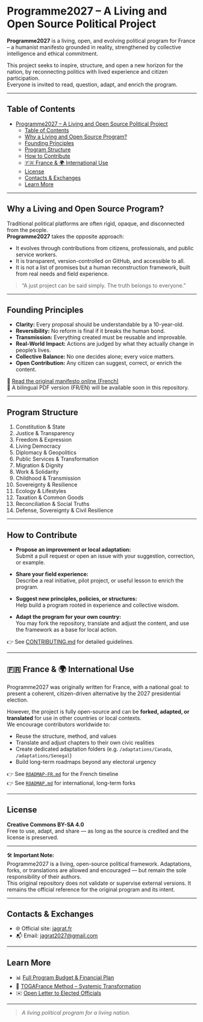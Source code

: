 # Programme2027 – A Living and Open Source Political Project

**Programme2027** is a living, open, and evolving political program for France – a humanist manifesto grounded in reality, strengthened by collective intelligence and ethical commitment.

This project seeks to inspire, structure, and open a new horizon for the nation, by reconnecting politics with lived experience and citizen participation.  
Everyone is invited to read, question, adapt, and enrich the program.

---

## Table of Contents

- [Programme2027 – A Living and Open Source Political Project](#programme2027--a-living-and-open-source-political-project)
  - [Table of Contents](#table-of-contents)
  - [Why a Living and Open Source Program?](#why-a-living-and-open-source-program)
  - [Founding Principles](#founding-principles)
  - [Program Structure](#program-structure)
  - [How to Contribute](#how-to-contribute)
  - [🇫🇷 France \& 🌍 International Use](#-france---international-use)
  - [License](#license)
  - [Contacts \& Exchanges](#contacts--exchanges)
  - [Learn More](#learn-more)

---

## Why a Living and Open Source Program?

Traditional political platforms are often rigid, opaque, and disconnected from the people.  
**Programme2027** takes the opposite approach:

- It evolves through contributions from citizens, professionals, and public service workers.
- It is transparent, version-controlled on GitHub, and accessible to all.
- It is not a list of promises but a human reconstruction framework, built from real needs and field experience.

> “A just project can be said simply. The truth belongs to everyone.”

---

## Founding Principles

- **Clarity:** Every proposal should be understandable by a 10-year-old.
- **Reversibility:** No reform is final if it breaks the human bond.
- **Transmission:** Everything created must be reusable and improvable.
- **Real-World Impact:** Actions are judged by what they actually change in people’s lives.
- **Collective Balance:** No one decides alone; every voice matters.
- **Open Contribution:** Any citizen can suggest, correct, or enrich the content.

📄 [Read the original manifesto online (French)](https://www.jagrat.fr/programme-2027/)  
📘 A bilingual PDF version (FR/EN) will be available soon in this repository.

---

## Program Structure

1. Constitution & State  
2. Justice & Transparency  
3. Freedom & Expression  
4. Living Democracy  
5. Diplomacy & Geopolitics  
6. Public Services & Transformation  
7. Migration & Dignity  
8. Work & Solidarity  
9. Childhood & Transmission  
10. Sovereignty & Resilience  
11. Ecology & Lifestyles  
12. Taxation & Common Goods  
13. Reconciliation & Social Truths  
14. Defense, Sovereignty & Civil Resilience

---

## How to Contribute

- **Propose an improvement or local adaptation:**  
  Submit a pull request or open an issue with your suggestion, correction, or example.

- **Share your field experience:**  
  Describe a real initiative, pilot project, or useful lesson to enrich the program.

- **Suggest new principles, policies, or structures:**  
  Help build a program rooted in experience and collective wisdom.

- **Adapt the program for your own country:**  
  You may fork the repository, translate and adjust the content, and use the framework as a base for local action.

👉 See [CONTRIBUTING.md](./CONTRIBUTING.md) for detailed guidelines.

---

## 🇫🇷 France & 🌍 International Use

Programme2027 was originally written for France, with a national goal: to present a coherent, citizen-driven alternative by the 2027 presidential election.

However, the project is fully open-source and can be **forked, adapted, or translated** for use in other countries or local contexts.  
We encourage contributors worldwide to:

- Reuse the structure, method, and values
- Translate and adjust chapters to their own civic realities
- Create dedicated adaptation folders (e.g. `/adaptations/Canada`, `/adaptations/Senegal`)
- Build long-term roadmaps beyond any electoral urgency

👉 See [`ROADMAP-FR.md`](./ROADMAP-FR.md) for the French timeline  
👉 See [`ROADMAP.md`](./ROADMAP.md) for international, long-term forks

---

## License

**Creative Commons BY-SA 4.0**  
Free to use, adapt, and share — as long as the source is credited and the license is preserved.

---

🛠️ **Important Note:**  
Programme2027 is a living, open-source political framework. Adaptations, forks, or translations are allowed and encouraged — but remain the sole responsibility of their authors.  
This original repository does not validate or supervise external versions. It remains the official reference for the original program and its intent.

---

## Contacts & Exchanges

- 🌐 Official site: [jagrat.fr](https://www.jagrat.fr)
- 📬 Email: [jagrat2027@gmail.com](mailto:jagrat2027@gmail.com)

---

## Learn More

- 📊 [Full Program Budget & Financial Plan](./international/france/finance/README.md)
- 📘 [TOGAFrance Method – Systemic Transformation](https://github.com/jagrat/TOGAFrance)
- ✉️ [Open Letter to Elected Officials](./vision/Lettre_aux_elus.md)

---

> *A living political program for a living nation.*
